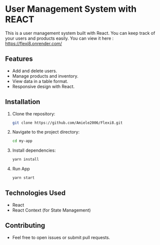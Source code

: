 # User Management System with REACT

This is a user management system built with React. You can keep track of your users and products easily. You can view it here : https://flexi8.onrender.com/

## Features
- Add and delete users.
- Manage products and inventory.
- View data in a table format.
- Responsive design with React.

## Installation

1. Clone the repository:
   
   ```bash
   git clone https://github.com/Amiele2006/Flexi8.git

2. Navigate to the project directory:
   
   ```bash 
   cd my-app

3. Install dependencies:
   
   ```bash 
   yarn install

4. Run App
   
   ```bash
   yarn start

## Technologies Used
- React
- React Context (for State Management)

## Contributing
- Feel free to open issues or submit pull requests.
